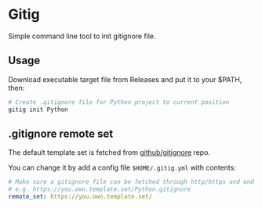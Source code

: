 # Gitig

Simple command line tool to init gitignore file.

## Usage

Download executable target file from Releases and put it to your $PATH, then:

```sh
# Create .gitignore file for Python project to current position
gitig init Python
```

## .gitignore remote set

The default template set is fetched from [github/gitignore](https://github.com/github/gitignore) repo.

You can change it by add a config file `$HOME/.gitig.yml` with contents:

```yml
# Make sure a gitignore file can be fetched through http/https and end with Language.gitignore
# e.g. https://you.own.template.set/Python.gitignore
remote_set: https://you.own.template.set/
```
